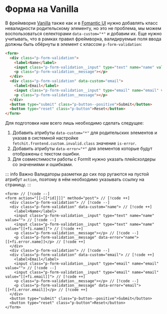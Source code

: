# Форма на Vanilla

В фреймворке [Vanilla](https://vanillaframework.io/) также как и в [Fomantic UI](/components/fetchit/examples/form/fomantic) нужно добавлять класс невалидности родительскому элементу, но это не проблема, мы можем воспользоваться селекторами `data-custom="*"` и добавим их. Еще нужно учитывать, что в рамках правил фреймворка, валидируемые поля ввода должны быть обёрнуты в элемент с классом `p-form-validation`:

```html
<form>
  <div class="p-form-validation">
    <label>Name</label>
    <input class="p-form-validation__input" type="text" name="name" value="">
    <p class="p-form-validation__message"></p>
  </div>
  <div class="p-form-validation" data-custom="email">
    <label>Email</label>
    <input class="p-form-validation__input" type="email" name="email" value="">
    <p class="p-form-validation__message"></p>
  </div>
  <button type="submit" class="p-button--positive">Submit</button>
  <button type="reset" class="p-button">Reset</button>
</form>
```

Для подготовки нам всего лишь необходимо сделать следущее:

1. Добавить атрибуты `data-custom="*"` для родительских элементов и указав в системной настройке `fetchit.frontend.custom.invalid.class` значение `is-error`.
2. Добавить атрибуты `data-error="*"` для элементов которые будут отображены с текстом ошибки.
3. Для совместимости работы с FormIt нужно указать плейсхолдеры со значениями и ошибками.

::: info Важно
Валидаторы разметки до сих пор ругаются на пустой атрибут `action`, поэтому в нём необходимо указывать ссылку на страницу.
:::

```modx
<form> // [!code --]
<form action="[[~[[*id]]]]" method="post"> // [!code ++]
  <div class="p-form-validation"> // [!code --]
  <div class="p-form-validation" data-custom="name"> // [!code ++]
    <label>Name</label>
    <input class="p-form-validation__input" type="text" name="name" value=""> // [!code --]
    <input class="p-form-validation__input" type="text" name="name" value="[[+fi.name]]"> // [!code ++]
    <p class="p-form-validation__message"></p> // [!code --]
    <p class="p-form-validation__message" data-error="name">[[+fi.error.name]]</p> // [!code ++]
  </div>
  <div class="p-form-validation"> // [!code --]
  <div class="p-form-validation" data-custom="email"> // [!code ++]
    <label>Email</label>
    <input class="p-form-validation__input" type="email" name="email" value=""> // [!code --]
    <input class="p-form-validation__input" type="email" name="email" value="[[+fi.email]]"> // [!code ++]
    <p class="p-form-validation__message"></p> // [!code --]
    <p class="p-form-validation__message" data-error="email">[[+fi.error.email]]</p> // [!code ++]
  </div>
  <button type="submit" class="p-button--positive">Submit</button>
  <button type="reset" class="p-button">Reset</button>
</form>
```
